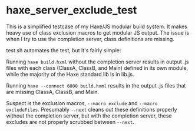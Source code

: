 # haxe_server_exclude_test

This is a simplified testcase of my Haxe/JS modular build system. It makes heavy use of
class exclusion macros to get modular JS output. The issue is when I try to use the
completion server, class definitions are missing.

test.sh automates the test, but it's fairly simple:

Running `haxe build.hxml` without the completion server results in output .js files with each
class (ClassA, ClassB, and Main) defined in its own module, while the majority of the Haxe
standard lib is in lib.js.

Running `haxe --connect 6000 build.hxml` results in the output .js files that are missing
ClassA, ClassB, and Main.

Suspect is the exclusion macros, `--macro exclude` and `--macro excludeFiles`. Presumably
`--next` cleans out these definitions properly without the completion server, but with
the completion server, these excludes are not properly scrubbed between `--next`.
